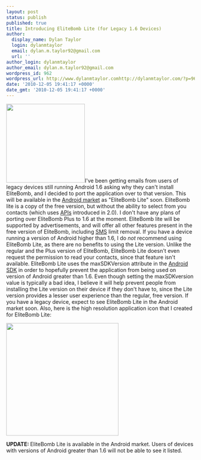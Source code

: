 ```yaml
---
layout: post
status: publish
published: true
title: Introducing EliteBomb Lite (for Legacy 1.6 Devices)
author:
  display_name: Dylan Taylor
  login: dylanmtaylor
  email: dylan.m.taylor92@gmail.com
  url: ''
author_login: dylanmtaylor
author_email: dylan.m.taylor92@gmail.com
wordpress_id: 962
wordpress_url: http://www.dylanmtaylor.comhttp://dylanmtaylor.com/?p=962
date: '2010-12-05 19:41:17 +0000'
date_gmt: '2010-12-05 19:41:17 +0000'
---
```

<p><a rel="attachment wp-att-963" href="http://dylanmtaylor.com/2010/12/05/introducing-elitebomb-lite-for-legacy-1-6-devices/elitebomb-lite-logo/"><img class="alignleft size-medium wp-image-963" title="EliteBomb Lite Logo" src="/wp-content/uploads/2010/12/elitebomb-lite-logo-300x300.png" alt="" width="210" height="210" /></a>I've been getting emails from users of legacy devices still running Android 1.6 asking why they can't install EliteBomb, and I decided to port the application over to that version. This will be available in the <a class="zem_slink" title="Android Market" rel="homepage" href="http://www.android.com/market/">Android market</a> as "EliteBomb Lite" soon. EliteBomb lite is a copy of the free version, but without the ability to select from you contacts (which uses <a class="zem_slink" title="Application programming interface" rel="wikipedia" href="http://en.wikipedia.org/wiki/Application_programming_interface">APIs</a> introduced in 2.0). I don't have any plans of porting over EliteBomb Plus to 1.6 at the moment. EliteBomb lite will be supported by advertisements, and will offer all other features present in the free version of EliteBomb, including <a class="zem_slink" title="SMS" rel="wikipedia" href="http://en.wikipedia.org/wiki/SMS">SMS</a> limit removal. If you have a device running a version of Android higher than 1.6, I do <em>not</em> recommend using EliteBomb Lite, as there are no benefits to using the Lite version. Unlike the regular and the Plus version of EliteBomb, EliteBomb Lite doesn't even request the permission to read your contacts, since that feature isn't available. EliteBomb Lite uses the maxSDKVersion attribute in the <a class="zem_slink" title="Android SDK" rel="homepage" href="http://developer.android.com/sdk/index.html">Android SDK</a> in order to hopefully prevent the application from being used on version of Android greater than 1.6. Even though setting the maxSDKversion value is typically a bad idea, I believe it will help prevent people from installing the Lite version on their device if they don't have to, since the Lite version provides a lesser user experience than the regular, free version. If you have a legacy device, expect to see EliteBomb Lite in the Android market soon. Also, here is the high resolution application icon that I created for EliteBomb Lite:</p>
<p><a href=/pages/blog/2010/12/05/introducing-elitebomb-lite-for-legacy-1-6-devices/elitebomb-lite-high-resolution-application-icon/"><img class="size-medium wp-image-965 alignnone" title="EliteBomb Lite High Resolution Application Icon" src="/wp-content/uploads/2010/12/elitebomb-lite-high-resolution-application-icon-300x300.png" alt="" width="300" height="300" /></a></p>
<p><strong>UPDATE: </strong>EliteBomb Lite is available in the Android market. Users of devices with versions of Android greater than 1.6 will not be able to see it listed.</p>
